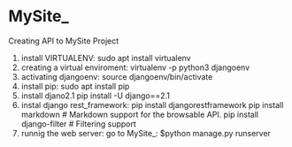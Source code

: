 # MySite_
Creating API to MySite Project
1. install VIRTUALENV:
    sudo apt install virtualenv
2. creating a virtual enviroment:
    virtualenv -p python3 djangoenv
3. activating djangoenv:
    source djangoenv/bin/activate
4. install pip:
    sudo apt install pip
5. install djano2.1
    pip install -U django==2.1
6. instal django rest_framework:
    pip install djangorestframework
    pip install markdown       # Markdown support for the browsable API.
    pip install django-filter  # Filtering support
7. runnig the web server:
    go to MySite_: $python manage.py runserver
